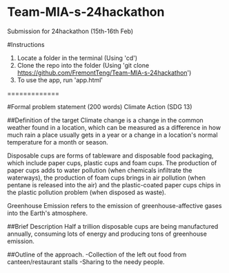# Team-MIA-s-24hackathon
Submission for 24hackathon (15th-16th Feb)

#Instructions
1) Locate a folder in the terminal (Using 'cd')
2) Clone the repo into the folder (Using 'git clone https://github.com/FremontTeng/Team-MIA-s-24hackathon')
3) To use the app, run 'app.html'

=============

#Formal problem statement (200 words)
Climate Action (SDG 13)

##Definition of the target
Climate change is a change in the common weather found in a location, which can be measured as a difference in how much rain a place usually gets in a year or a change in a location's normal temperature for a month or season.

Disposable cups are forms of tableware and disposable food packaging, which include paper cups, plastic cups and foam cups. The production of paper cups adds to water pollution (when chemicals infiltrate the waterways), the production of foam cups brings in air pollution (when pentane is released into the air) and the plastic-coated paper cups chips in the plastic pollution problem (when disposed as waste). 

Greenhouse Emission refers to the emission of greenhouse-affective gases into the Earth's atmosphere.

##Brief Description
Half a trillion disposable cups are being manufactured annually, consuming lots of energy and producing tons of greenhouse emission.

##Outline of the approach.
-Collection of the left out food from canteen/restaurant stalls
-Sharing to the needy people. 
